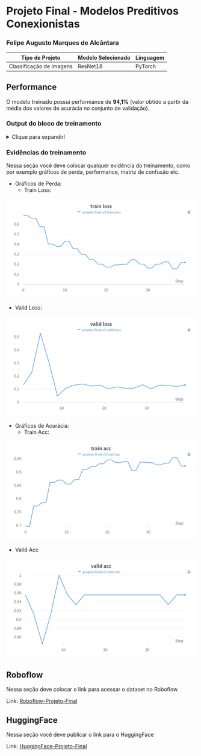 # Projeto Final - Modelos Preditivos Conexionistas

### Felipe Augusto Marques de Alcântara

|**Tipo de Projeto**|**Modelo Selecionado**|**Linguagem**|
|--|--|--|
|Classificação de Imagens|ResNet18|PyTorch|

## Performance

O modelo treinado possui performance de **94,1%** (valor obtido a partir da média dos valores de acurácia no conjunto de validação).

### Output do bloco de treinamento

<details>
  <summary>Clique para expandir!</summary>
  
  ```text

model_ft = train_model(model_ft, criterion, optimizer_ft, exp_lr_scheduler,
                       num_epochs=20)
output
Epoch 0/19
----------
train Loss: 0.6844 Acc: 0.6962
This DataLoader will create 4 worker processes in total. Our suggested max number of worker in current system is 2, which is smaller than what this DataLoader is going to create. Please be aware that excessive worker creation might get DataLoader running slow or even freeze, lower the worker number to avoid potential slowness/freeze if necessary.
valid Loss: 0.1317 Acc: 0.9556

Epoch 1/19
----------
train Loss: 0.6573 Acc: 0.7722
valid Loss: 0.2303 Acc: 0.9111

Epoch 2/19
----------
train Loss: 0.5728 Acc: 0.7848
valid Loss: 0.5271 Acc: 0.8444

Epoch 3/19
----------
train Loss: 0.4008 Acc: 0.8608
valid Loss: 0.3058 Acc: 0.9111

Epoch 4/19
----------
train Loss: 0.3777 Acc: 0.8692
valid Loss: 0.0472 Acc: 1.0000

Epoch 5/19
----------
train Loss: 0.4283 Acc: 0.8544
valid Loss: 0.1066 Acc: 0.9556

Epoch 6/19
----------
train Loss: 0.3534 Acc: 0.8713
valid Loss: 0.1302 Acc: 0.9333

Epoch 7/19
----------
train Loss: 0.2955 Acc: 0.9093
valid Loss: 0.1387 Acc: 0.9556

Epoch 8/19
----------
train Loss: 0.2447 Acc: 0.9198
valid Loss: 0.1224 Acc: 0.9556

Epoch 9/19
----------
train Loss: 0.2003 Acc: 0.9304
valid Loss: 0.1306 Acc: 0.9556

Epoch 10/19
----------
train Loss: 0.1696 Acc: 0.9451
valid Loss: 0.1022 Acc: 0.9556

Epoch 11/19
----------
train Loss: 0.1923 Acc: 0.9346
valid Loss: 0.1168 Acc: 0.9556

Epoch 12/19
----------
train Loss: 0.1987 Acc: 0.9388
valid Loss: 0.1057 Acc: 0.9556

Epoch 13/19
----------
train Loss: 0.2430 Acc: 0.9051
valid Loss: 0.1071 Acc: 0.9556

Epoch 14/19
----------
train Loss: 0.2006 Acc: 0.9367
valid Loss: 0.1336 Acc: 0.9556

Epoch 15/19
----------
train Loss: 0.1613 Acc: 0.9346
valid Loss: 0.1018 Acc: 0.9556

Epoch 16/19
----------
train Loss: 0.1998 Acc: 0.9262
valid Loss: 0.1302 Acc: 0.9556

Epoch 17/19
----------
train Loss: 0.2230 Acc: 0.9325
valid Loss: 0.1276 Acc: 0.9333

Epoch 18/19
----------
train Loss: 0.1532 Acc: 0.9536
valid Loss: 0.1198 Acc: 0.9556

Epoch 19/19
----------
train Loss: 0.2167 Acc: 0.9219
valid Loss: 0.1316 Acc: 0.9556

Training complete in 52m 55s
Best val Acc: 1.000000
  ```
</details>

### Evidências do treinamento

Nessa seção você deve colocar qualquer evidência do treinamento, como por exemplo gráficos de perda, performance, matriz de confusão etc.

- Gráficos de Perda:
  - Train Loss:

![Train Loss](assets/resultados/train-loss.png)

  - Valid Loss:

![Valid Loss](assets/resultados/valid-loss.png)

- Gráficos de Acurácia:
  - Train Acc:

![Train Acc](assets/resultados/train-acc.png)

  - Valid Acc

![Valid Acc](assets/resultados/valid-acc.png)

## Roboflow

Nessa seção deve colocar o link para acessar o dataset no Roboflow

Link: [Roboflow-Projeto-Final](https://universe.roboflow.com/cesar-ysahw/modelos-preditivos-conexionistas)

## HuggingFace

Nessa seção você deve publicar o link para o HuggingFace

Link: [HuggingFace-Projeto-Final](https://huggingface.co/augustof/modelos-preditivos-conexionistas-projeto-final)
